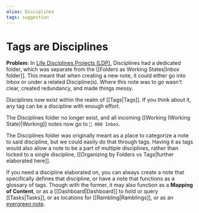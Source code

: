 ```yaml
---
alias: Disciplines
tags: suggestion
---
```

# Tags are Disciplines
**Problem**: In [Life Disciplines Projects (LDP)](https://github.com/uwidev/life-disciplines-projects), Disciplines had a dedicated folder, which was separate from the [[Folders as Working States|Inbox folder]]. This meant that when creating a new note, it could either go into Inbox or under a related Discipline(s). Where this note was to go wasn't clear, created redundancy, and made things messy.

Disciplines now exist within the realm of [[Tags|Tags]].  If you think about it, any tag can be a discipline with enough effort.

The Disciplines folder no longer exist, and all incoming [[Working (Working State)|Working]] notes now go to `📁 000 Inbox`.

The Disciplines folder was originally meant as a place to categorize a note to said discipline, but we could easily do that through tags. Having it as tags would also allow a note to be a part of multiple disciplines, rather than locked to a single discipline, [[Organizing by Folders vs Tags|further elaborated here]].

If you need a discipline elaborated on, you can always create a note that specifically defines that discipline, or have a note that functions as a glossary of tags. Though with the former, it may also function as a **Mapping of Content**, or as a [[Dashboard|Dashboard]] to hold or query [[Tasks|Tasks]], or as locations for [[Rambling|Ramblings]], or as an [evergreen note](https://notes.andymatuschak.org/Evergreen_notes).